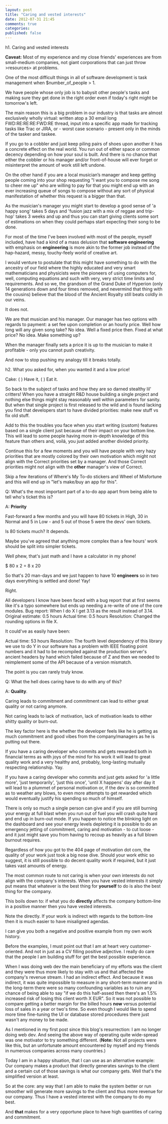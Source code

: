 ```yaml
---
layout: post
title: "Caring and vested interests"
date: 2012-07-31 21:45
comments: true
categories: 
published: false
---
```

h1. Caring and vested interests

**Caveat:** Most of my experience and my close friends' experiences are from small-medium companies, not giant corporations that can just throw >resources> at problems.

One of the most difficult things in all of software development is task management when $number_of_people > 1.

We have people whose only job is to babysit other people's tasks and making sure they get done in the right order even if today's right might be tomorrow's left.

The main reason this is a big problem in our industry is that tasks are almost exclusively wholly virtual: written atop a 30 email long FWD:RE:RE:RE:FWD:RE thread, input into a specific app made for tracking tasks like Trac or JIRA, or - worst case scenario - present only in the minds of the tasker and taskee.

If you go to a cobbler and just keep piling pairs of shoes upon another it has a concrete effect on the real world. You run out of either space or common decency depending on how your soul is built. And there is no chance that either the cobbler or his manager and/or front-of-house will ever forget or misinterpret the amount of work still left undone.

On the other hand if you are a local musician’s manager and keep getting people coming into your shop requesting "I want you to compose me song to cheer me up" who are willing to pay for that you might end up with an ever increasing queue of songs to compose without any sort of physical manifestation of whether this request is a bigger than that.

As the musician's manager you might start to develop a good sense of 'a happy song' takes 5 days and 'fusion jazz with a mix of reggae and trip-hop' takes 3 weeks and up and thus you can start giving clients some sort of estimations on when they could perhaps start expecting their song to be done.

For most of the time I've been involved with most of the people, myself included, have had a kind of a mass delusion that **software engineering** with emphasis on **engineering** is more akin to the former job instead of the hap-hazard, messy, touchy-feely world of creative art.

I would venture to postulate that this might have something to do with the ancestry of our field where the highly educated and very smart mathematicians and physicists were the pioneers of using computers for, well, computing equations and such with very, very strict time limits and requirements. And so we, the grandson of the Grand Duke of Hyperion (only 14 generations down and four times removed, and nevermind that thing with the cousins) believe that the blood of the Ancient Royalty still beats coldly in our veins.

It does not.

We are that musician and his manager. Our manager has two options with regards to payment: a set fee upon completion or an hourly price. Well how long will any given song take? No idea. Well a fixed price then. Fixed at what price? No idea. Make something up?

When the manager finally sets a price it is up to the musician to make it profitable - only you cannot push creativity.

And now to stop pushing my analogy till it breaks totally.

h2. What you asked for, when you wanted it and a low price!

Cake: ( ) Have it, ( ) Eat it.

So back to the subject of tasks and how they are so darned stealthy lil' critters! When you have a straight R&D house building a single project and nothing else things might stay reasonably well within parameters for sanity. But when that single project is first released to the wild and is found lacking you find that developers start to have divided priorities: make new stuff vs fix old stuff.

Add to this the troubles you face when you start writing (custom) features based on a single client just because of their impact on your bottom line. This will lead to some people having more in-depth knowledge of this feature than others and, voilá, you just added another divided priority.

Continue this for a few moments and you will have people with very hazy priorities that are mostly colored by their own motivation which might not align with the Correct priorities set by a manager. And those Correct priorities might not align with the **other** manager's view of Correct.

Skip a few iterations of Where's My To-do stickers and Wheel of Misfortune and this will end up in "let's make/buy an app for this".

Q: What's the most important part of a to-do app apart from being able to tell who's ticket this is?

A: **Priority**

Fast-forward a few months and you will have 80 tickets in High, 30 in Normal and 5 in Low - and 5 out of those 5 were the devs' own tickets.

Is 80 tickets much? It depends.

Maybe you've agreed that anything more complex than a few hours' work should be split into simpler tickets.

Well phew, that's just math and I have a calculator in my phone!

$ 80 x 2 = 8 x 20

So that's 20 man-days and we just happen to have 10 __engineers__ so in two days everything is settled and done! Yay!

Right.

All developers I know have been faced with a bug report that at first seems like it's a typo somewhere but ends up needing a re-write of one of the core modules.
Bug report: When I do X I get 3.13 as the result instead of 3.14.
Original estimate: 0.5 hours
Actual time: 0.5 hours
Resolution: Changed the rounding options in file X.

It could've as easily have been:

Actual time: 53 hours
Resolution: The fourth level dependency of this library we use to do Y in our software has a problem with IEEE floating point numbers and it had to be recompiled against the production server's ancient headers by hand which failed because of Z and then we needed to reimplement some of the API because of a version mismatch.

The point is you can rarely truly know.

Q: What the hell does caring have to do with any of this?

A: **Quality**.

Caring leads to commitment and commitment can lead to either great quality or not caring anymore.

Not caring leads to lack of motivation, lack of motivation leads to either shitty quality or burn-out.

The key factor here is the whether the developer feels like he is getting as much commitment and good vibes from the company/managers as he is putting out there.

If you have a caring developer who commits and gets rewarded both in financial terms as with joys of the mind for his work it will lead to great quality work and a very healthy and, probably, long-lasting mutually respecting relationship. Yay.

If you have a caring developer who commits and just gets asked for 'a little more', 'just temporarily', 'just this once', 'until X happens' day after day it will lead to a plummet of personal motivation or, if the dev is so committed as to weather any blows, to even more attempts to get rewarded which would eventually justify his spending so much of himself.

There is only so much a single person can give and if you are still burning your energy at full blast when you run out of fuel you will crash quite hard and end up in burn-out mode. If you happen to notice the blinking light on the dashboard and see your energy levels depleting it is possible to do an emergency jetting of commitment, caring and motivation - to cut loose - and it just might save you from having to recoup as heavily as a full blown burnout requires.

Regardless of how you got to the 404 page of motivation dot com, the quality of your work just took a big nose dive. Should your work ethic so suggest, it is still possible to do decent quality work if required, but it just takes vast amounts of energy.

The most common route to not caring is when your own interests do not align with the company's interests.
When you have vested interests it simply put means that whatever is the best thing for **yourself** to do is also the best thing for the company.

This boils down to: if what you do **directly** affects the company bottom-line in a positive manner then you have vested interests.

Note the directly. If your work is indirect with regards to the bottom-line then it is much easier to have misaligned agendas.

I can give you both a negative and positive example from my own work history.

Before the examples, I must point out that I am at heart very customer-oriented. And not in just as a CV filling positive adjective. I really do care that the people I am building stuff for get the best possible experience. 

When I was doing web dev the main beneficiary of my efforts was the client and they were thus more likely to stay with us and that affected the company's revenue stream. I had an indirect effect.
And because it was indirect, it was quite impossible to measure in any short-term manner and in the long-term there were so many confounding variables as to ruin any chance of being able to say "if we do this half-assed then there's an 1.5% increased risk of losing this client worth X EUR".
So it was not possible to compare getting a better margin for the billed hours **now** versus potential loss of sales in a year or two's time. So even though I would like to spend more time fine-tuning the UI or database stored procedures there just wasn't any money to be made.

As I mentioned in my first post since this blog's resurrection: I am no longer doing web dev. And seeing the above way of operating quite wide-spread was one motivator to try something different. (**Note:** Not all projects were like this, but an unfortunate amount encountered by myself and my friends in numerous companies across many countries.)

Today I am in a happy situation, that I can use as an alternative example:
Our company makes a product that directly generates savings to the client and a certain cut of those savings is what our company gets. Well that's the simplified version at least.

So at the core: any way that I am able to make the system better or run smoother will generate more savings to the client and thus more revenue for our company. Thus I have a vested interest with the company to do my best.

And **that** makes for a very opportune place to have high quantities of caring and commitment.

